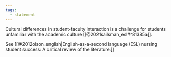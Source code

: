 ```yaml
---
tags:
  - statement
---
```

Cultural differences in student-faculty interaction is a challenge for students unfamiliar with the academic culture [[@2021sailsman_esl#^81385a]].

See [[@2012olson_english|English-as-a-second language (ESL) nursing student success: A critical review of the literature.]]
